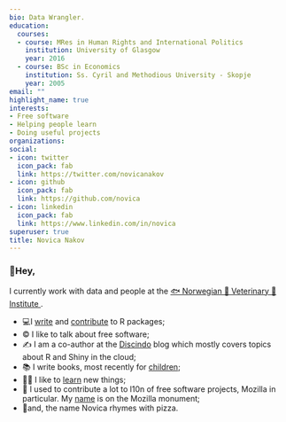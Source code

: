 ```yaml
---
bio: Data Wrangler.
education:
  courses:
  - course: MRes in Human Rights and International Politics
    institution: University of Glasgow
    year: 2016
  - course: BSc in Economics
    institution: Ss. Cyril and Methodious University - Skopje
    year: 2005
email: ""
highlight_name: true
interests:
- Free software
- Helping people learn
- Doing useful projects
organizations:
social:
- icon: twitter
  icon_pack: fab
  link: https://twitter.com/novicanakov
- icon: github
  icon_pack: fab
  link: https://github.com/novica
- icon: linkedin
  icon_pack: fab
  link: https://www.linkedin.com/in/novica
superuser: true
title: Novica Nakov
---
```


### 👋Hey, 

I currently work with data and people at the [🐟 Norwegian 🐄 Veterinary 🥘 Institute ](https://www.vetinst.no/). 

- 💻I [write](https://github.com/discindo) and [contribute](https://github.com/ThinkR-open/golem) to R packages;
- ©️ I like to talk about free software;
- ✍️ I am a co-author at the [Discindo](https://discindo.org/) blog which mostly covers topics about R and Shiny in the cloud;
- 📚 I write books, most recently for [children](https://discindo.org/);
- 👨‍🎓 I like to [learn](https://www.linkedin.com/in/novica/details/certifications/) new things;
- 🦎 I used to contribute a lot to l10n of free software projects, Mozilla in particular. My [name](http://thewebrocks.com/demos/mozilla-monument-name-finder/) is on the Mozilla monument;
- 🍕and, the name Novica rhymes with pizza.
